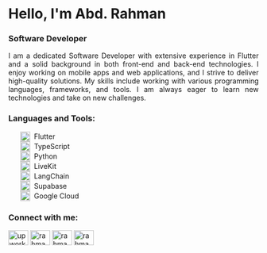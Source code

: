 <h1 align="left">Hello, I'm Abd. Rahman</h1>
<h3 align="left">Software Developer</h3>

<p align="justify">
  I am a dedicated Software Developer with extensive experience in Flutter and a solid background in both front-end and back-end technologies. I enjoy working on mobile apps and web applications, and I strive to deliver high-quality solutions. My skills include working with various programming languages, frameworks, and tools. I am always eager to learn new technologies and take on new challenges.
</p>

<h3 align="left">Languages and Tools:</h3>
<ul style="list-style: disc;">
  <li style="display: flex; align-items: center;"><img src="https://img.icons8.com/color/48/000000/flutter.png" alt="Flutter" height="20" width="20"/> <span style="margin-left: 8px;">Flutter</span></li>
  <li style="display: flex; align-items: center;"><img src="https://img.icons8.com/color/48/000000/typescript.png" alt="TypeScript" height="20" width="20"/> <span style="margin-left: 8px;">TypeScript</span></li>
  <li style="display: flex; align-items: center;"><img src="https://img.icons8.com/color/48/000000/python.png" alt="Python" height="20" width="20"/> <span style="margin-left: 8px;">Python</span></li>
  <li style="display: flex; align-items: center;"><img src="https://avatars.githubusercontent.com/u/69438833?s=200&v=4" alt="LiveKit" height="20" width="20"/> <span style="margin-left: 8px;">LiveKit</span></li>
  <li style="display: flex; align-items: center;"><img src="https://avatars.githubusercontent.com/u/126733545?v=4" alt="LangChain" height="20" width="20"/> <span style="margin-left: 8px;">LangChain</span></li>
  <li style="display: flex; align-items: center;"><img src="https://img.icons8.com/color/48/000000/supabase.png" alt="Supabase" height="20" width="20"/> <span style="margin-left: 8px;">Supabase</span></li>
  <li style="display: flex; align-items: center;"><img src="https://img.icons8.com/color/48/000000/google-cloud.png" alt="Google Cloud" height="20" width="20"/> <span style="margin-left: 8px;">Google Cloud</span></li>
</ul>


<h3 align="left">Connect with me:</h3>
<p align="left">
<a href="https://www.upwork.com/freelancers/~0146d020d1f7248e83" target="blank"><img align="center" src="https://www.svgrepo.com/show/331630/upwork.svg" alt="upwork" height="30" width="40" /></a>
<a href="https://linkedin.com/in/rahmanpsg" target="blank"><img align="center" src="https://raw.githubusercontent.com/rahuldkjain/github-profile-readme-generator/master/src/images/icons/Social/linked-in-alt.svg" alt="rahmanpsg" height="30" width="40" /></a>
<a href="https://fb.com/rahmanpmc" target="blank"><img align="center" src="https://raw.githubusercontent.com/rahuldkjain/github-profile-readme-generator/master/src/images/icons/Social/facebook.svg" alt="rahmanpmc" height="30" width="40" /></a>
<a href="https://instagram.com/rahmanpsg" target="blank"><img align="center" src="https://raw.githubusercontent.com/rahuldkjain/github-profile-readme-generator/master/src/images/icons/Social/instagram.svg" alt="rahmanpsg" height="30" width="40" /></a>
</p>

